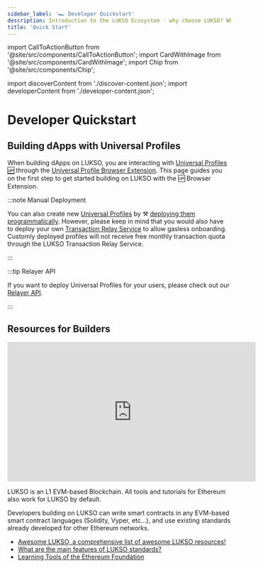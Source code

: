 ```yaml
---
sidebar_label: '🏎️ Developer Quickstart'
description: Introduction to the LUKSO Ecosystem - why choose LUKSO? Who is LUKSO intended for?
title: 'Quick Start'
---
```


import CallToActionButton from '@site/src/components/CallToActionButton';
import CardWithImage from '@site/src/components/CardWithImage';
import Chip from '@site/src/components/Chip';

import discoverContent from './discover-content.json';
import developerContent from './developer-content.json';

# Developer Quickstart

<CardWithImage CardData={developerContent}/>

## Building dApps with Universal Profiles

When building dApps on LUKSO, you are interacting with [Universal Profiles 🆙](../../standards/accounts/introduction.md) through the [Universal Profile Browser Extension](https://chromewebstore.google.com/detail/universal-profiles/abpickdkkbnbcoepogfhkhennhfhehfn). This page guides you on the first step to get started building on LUKSO with the 🆙 Browser Extension.

<div style={{
  display: 'flex',
  margin: '5rem 0 5rem 0',
  gap: "1rem"
}}>

<div style={{ width: '32%' }}>

<CallToActionButton
    icon="material-symbols:counter-1"
    color="white"
    target="_blank"
    link="/install-up-browser-extension"
    text="1 - Install the Universal Profile Browser Extension 🧩"
  />

</div>

<div style={{ width: '36%' }}>

<CallToActionButton
    icon="material-symbols:counter-2"
    color="white"
    target="_blank"
    link="https://my.universalprofile.cloud"
    text="2 - Create your Universal Profile 🆙 on universalprofile.cloud"
  />

</div>

<div style={{ width: '28%' }}>

<CallToActionButton
    icon="material-symbols:counter-3"
    color="white"
    link="/learn/universal-profile/connect-profile/connect-up"
    text="3 - Start building dApps on LUKSO! 🫡"
  />

</div>

</div>

:::note Manual Deployment

You can also create new [Universal Profiles](../../standards/accounts/introduction.md) by ⚒️ [deploying them programmatically](./advanced-guides/deploy-up-with-lsp23.md). However, please keep in mind that you would also have to deploy your own [Transaction Relay Service](../../standards/accounts/lsp15-transaction-relayer-api.md) to allow gasless onboarding. Customly deployed profiles will not receive free monthly transaction quota through the LUKSO Transaction Relay Service.

:::

:::tip Relayer API

If you want to deploy Universal Profiles for your users, please check out our [Relayer API](../../tools/services/relayer-developer.md).

:::

## Resources for Builders

<div class="video-container">
<iframe width="560" height="315" src="https://www.youtube.com/embed/kJ5_6LN6mZc?si=7NWn-odkk8KmSDLz" title="YouTube video player" frameborder="0" allow="accelerometer; autoplay; clipboard-write; encrypted-media; gyroscope; picture-in-picture; web-share" referrerpolicy="strict-origin-when-cross-origin" allowfullscreen></iframe>
</div>

LUKSO is an L1 EVM-based Blockchain. All tools and tutorials for Ethereum also work for LUKSO by default.

Developers building on LUKSO can write smart contracts in any EVM-based smart contract languages (Solidity, Vyper, etc...), and use existing standards already developed for other Ethereum networks.

- [Awesome LUKSO, a comprehensive list of awesome LUKSO resources!](https://github.com/lukso-network/awesome-lukso)
- [What are the main features of LUKSO standards?](../faq/onboarding/lukso-standards.md#what-are-the-main-features-of-lsps)
- [Learning Tools of the Ethereum Foundation](https://ethereum.org/en/developers/learning-tools/)
